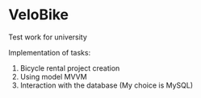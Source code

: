 # VeloBike
 Test work for university

Implementation of tasks:
1. Bicycle rental project creation
2. Using model MVVM
3. Interaction with the database (My choice is MySQL)
